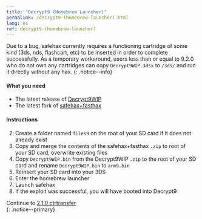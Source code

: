 ```yaml
---
title: "Decrypt9 (Homebrew Launcher)"
permalink: /decrypt9-(homebrew-launcher).html
lang: es
ref: decrypt9-(homebrew-launcher)
---
```


Due to a bug, safehax currently requires a functioning cartridge of some kind (3ds, nds, flashcart, etc) to be inserted in order to complete successfully. As a temporary workaround, users less than or equal to 9.2.0 who do not own any cartridges can copy `Decrypt9WIP.3dsx` to `/3ds/` and run it directly without any hax.
{: .notice--info}

#### What you need

* The latest release of [Decrypt9WIP](https://github.com/d0k3/Decrypt9WIP/releases/latest/)
* The latest fork of [safehax+fasthax](https://gbatemp.net/attachments/safehax-fasthax-cb6a1bc-zip.73592/)

#### Instructions

2. Create a folder named `files9` on the root of your SD card if it does not already exist
3. Copy and merge the contents of the safehax+fasthax `.zip` to root of your SD card, overwrite existing files
3. Copy `Decrypt9WIP.bin` from the Decrypt9WIP `.zip` to the root of your SD card and rename `Decrypt9WIP.bin` to `arm9.bin`
3. Reinsert your SD card into your 3DS
4. Enter the homebrew launcher
4. Launch safehax
4. If the exploit was successful, you will have booted into Decrypt9

Continue to [2.1.0 ctrtransfer](2.1.0-ctrtransfer)    
{: .notice--primary}
